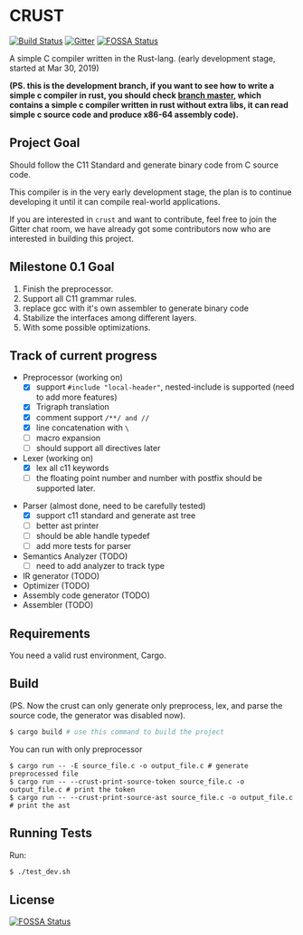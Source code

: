 # CRUST
[![Build Status](https://travis-ci.com/onehr/crust.svg?branch=master)](https://travis-ci.com/onehr/crust)
[![Gitter](https://badges.gitter.im/crust-dev/community.svg)](https://gitter.im/crust-dev/community?utm_source=badge&utm_medium=badge&utm_campaign=pr-badge)
[![FOSSA Status](https://app.fossa.io/api/projects/git%2Bgithub.com%2Fonehr%2Fcrust.svg?type=shield)](https://app.fossa.io/projects/git%2Bgithub.com%2Fonehr%2Fcrust?ref=badge_shield)


A simple C compiler written in the Rust-lang. (early development stage, started at Mar 30, 2019)

**(PS. this is the development branch, 
if you want to see how to write a simple c compiler in rust, you should check 
[branch master](https://github.com/onehr/crust/tree/master), 
which contains a simple c compiler written in rust without extra libs, 
it can read simple c source code and produce x86-64 assembly code).**

## Project Goal
Should follow the C11 Standard and generate binary code from C source code.

This compiler is in the very early development stage,
the plan is to continue developing it until it can compile real-world applications.

If you are interested in `crust` and want to contribute, feel free to join the Gitter chat room, 
we have already got some contributors now who are interested in building this project.

## Milestone 0.1 Goal
1. Finish the preprocessor.
2. Support all C11 grammar rules.
3. replace gcc with it's own assembler to generate binary code
4. Stabilize the interfaces among different layers.
5. With some possible optimizations.

## Track of current progress
- Preprocessor (working on)
    - [X] support `#include "local-header"`, nested-include is supported (need to add more features)
    - [X] Trigraph translation
    - [X] comment support `/**/ and //`
    - [X] line concatenation with ` \ `
    - [ ] macro expansion
    - [ ] should support all directives later
- Lexer (working on)
    - [X] lex all c11 keywords
    - [ ] the floating point number and number with postfix should be supported later.
* Parser (almost done, need to be carefully tested)
    - [X] support c11 standard and generate ast tree
    - [ ] better ast printer
    - [ ] should be able handle typedef
    - [ ] add more tests for parser
* Semantics Analyzer (TODO)
    - [ ] need to add analyzer to track type
* IR generator (TODO)
* Optimizer (TODO)
* Assembly code generator (TODO)
* Assembler (TODO)
## Requirements

You need a valid rust environment, Cargo.

## Build
(PS. Now the crust can only generate only preprocess, lex, and parse the source code, the generator was disabled now).
```bash
$ cargo build # use this command to build the project
```
You can run with only preprocessor
```shell
$ cargo run -- -E source_file.c -o output_file.c # generate preprocessed file
$ cargo run -- --crust-print-source-token source_file.c -o output_file.c # print the token
$ cargo run -- --crust-print-source-ast source_file.c -o output_file.c # print the ast

```

## Running Tests

Run:
```bash
$ ./test_dev.sh
```

## License
[![FOSSA Status](https://app.fossa.io/api/projects/git%2Bgithub.com%2Fonehr%2Fcrust.svg?type=large)](https://app.fossa.io/projects/git%2Bgithub.com%2Fonehr%2Fcrust?ref=badge_large)
